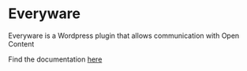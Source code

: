 # Everyware

Everyware is a Wordpress plugin that allows communication with Open Content

Find the documentation [here](https://docs.navigaglobal.com/everyware/starter-kit-packages/everyware)
